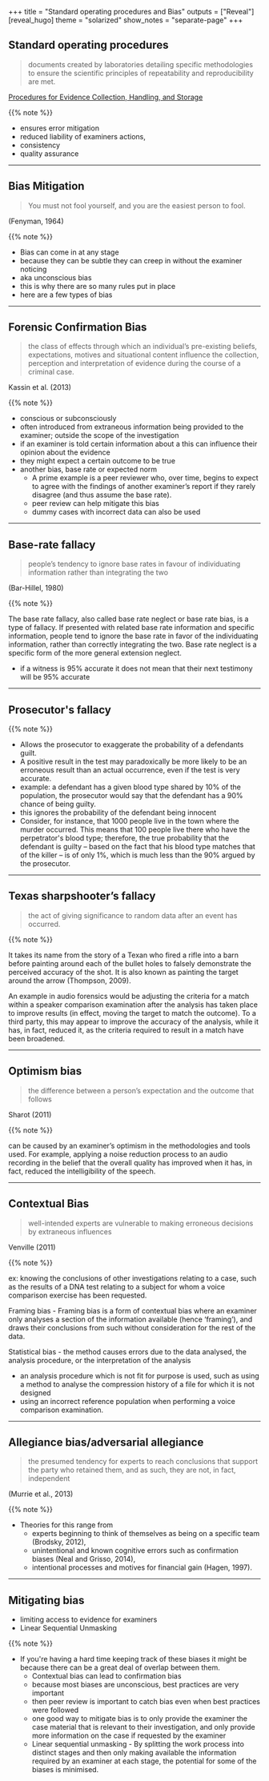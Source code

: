 +++
title = "Standard operating procedures and Bias"
outputs = ["Reveal"]
[reveal_hugo]
theme = "solarized"
show_notes = "separate-page"
+++

## Standard operating procedures

>  documents created by laboratories detailing specific methodologies to ensure the scientific principles of repeatability and reproducibility are met.

[Procedures for Evidence Collection, Handling, and Storage](https://fws.gov/policy/e1445fw3.pdf)

{{% note %}}

* ensures error mitigation
* reduced liability of examiners actions, 
* consistency 
* quality assurance 

--- 

## Bias Mitigation 

> You must not fool yourself, and you are the easiest person to fool.

(Fenyman, 1964)

{{% note %}}

* Bias can come in at any stage
* because they can be subtle they can creep in without the examiner noticing 
* aka unconscious bias 
* this is why there are so many rules put in place 
* here are a few types of bias 

--- 

## Forensic Confirmation Bias

> the class of effects through which an individual’s pre-existing beliefs, expectations, motives and situational content influence the collection, perception and interpretation of evidence during the course of a criminal case.

Kassin et al. (2013)

{{% note %}}
* conscious or subconsciously 
* often introduced from extraneous information being provided to the examiner; outside the scope of the investigation 
* if an examiner is told certain information about a this can influence their opinion about the evidence 
* they might expect a certain outcome to be true 
* another bias, base rate or expected norm
    *  A prime example is a peer reviewer who, over time, begins to expect to agree with the findings of another examiner’s report if they rarely disagree (and thus assume the base rate).
    *  peer review can help mitigate this bias
    *  dummy cases with incorrect data can also be used  


---

## Base-rate fallacy

> people’s tendency to ignore base rates in favour of individuating information rather than integrating the two

(Bar-Hillel, 1980)

{{% note %}}

The base rate fallacy, also called base rate neglect or base rate bias, is a type of fallacy. If presented with related base rate information and specific information, people tend to ignore the base rate in favor of the individuating information, rather than correctly integrating the two. Base rate neglect is a specific form of the more general extension neglect.

* if a witness is 95% accurate it does not mean that their next testimony will be 95% accurate


---

## Prosecutor's fallacy 

{{% note %}}

* Allows the prosecutor to exaggerate the probability of a defendants guilt. 
* A positive result in the test may paradoxically be more likely to be an erroneous result than an actual occurrence, even if the test is very accurate. 
* example: a defendant has a given blood type shared by 10% of the population, the prosecutor would say that the defendant has a 90% chance of being guilty. 
* this ignores the probability of the defendant being innocent 
* Consider, for instance, that 1000 people live in the town where the murder occurred. This means that 100 people live there who have the perpetrator's blood type; therefore, the true probability that the defendant is guilty – based on the fact that his blood type matches that of the killer – is of only 1%, which is much less than the 90% argued by the prosecutor. 
  
---

## Texas sharpshooter’s fallacy

> the act of giving significance to random data after an event has occurred.

{{% note %}}

It takes its name from the story of a Texan who fired a rifle into a barn before painting around each of the bullet holes to falsely demonstrate the perceived accuracy of the shot. It is also known as painting the target around the arrow (Thompson, 2009).

An example in audio forensics would be adjusting the criteria for a match within a speaker comparison examination after the analysis has taken place to improve results (in effect, moving the target to match the outcome). To a third party, this may appear to improve the accuracy of the analysis, while it has, in fact, reduced it, as the criteria required to result in a match have been broadened.

--- 

## Optimism bias

> the difference between a person’s expectation and the outcome that follows

Sharot (2011)

{{% note %}}

can be caused by an examiner’s optimism in the methodologies and tools used. For example, applying a noise reduction process to an audio recording in the belief that the overall quality has improved when it has, in fact, reduced the intelligibility of the speech.

--- 

## Contextual Bias 

> well-intended experts are vulnerable to making erroneous decisions by extraneous influences

Venville (2011) 

{{% note %}}

ex:  knowing the conclusions of other investigations relating to a case, such as the results of a DNA test relating to a subject for whom a voice comparison exercise has been requested.

Framing bias - Framing bias is a form of contextual bias where an examiner only analyses a section of the information available (hence ‘framing’), and draws their conclusions from such without consideration for the rest of the data. 

Statistical bias -  the method causes errors due to the data analysed, the analysis procedure, or the interpretation of the analysis
* an analysis procedure which is not fit for purpose is used, such as using a method to analyse the compression history of a file for which it is not designed
* using an incorrect reference population when performing a voice comparison examination.


---

## Allegiance bias/adversarial allegiance

> the presumed tendency for experts to reach conclusions that support the party who retained them, and as such, they are not, in fact, independent

(Murrie et al., 2013)

{{% note %}}

* Theories for this range from 
    * experts beginning to think of themselves as being on a specific team (Brodsky, 2012), 
    * unintentional and known cognitive errors such as confirmation biases (Neal and Grisso, 2014), 
    * intentional processes and motives for financial gain (Hagen, 1997).
  

--- 

## Mitigating bias

* limiting access to evidence for examiners
* Linear Sequential Unmasking

{{% note %}}

* If you're having a hard time keeping track of these biases it might be because there can be a great deal of overlap between them. 
    * Contextual bias can lead to confirmation bias 
    * because most biases are unconscious, best practices are very important 
    * then peer review is important to catch bias even when best practices were followed 
    * one good way to mitigate bias is to only provide the examiner the case material that is relevant to their investigation, and only provide more information on the case if requested by the examiner 
    * Linear sequential unmasking - By splitting the work process into distinct stages and then only making available the information required by an examiner at each stage, the potential for some of the biases is minimised. 